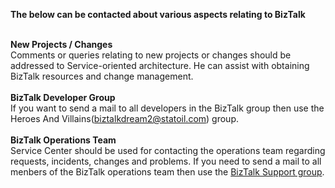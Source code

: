 **The below can be contacted about various aspects relating to BizTalk**
<BR>
<BR>

**New Projects / Changes**<BR>
Comments or queries relating to new projects or changes should be addressed to Service-oriented architecture. He can assist with obtaining BizTalk resources and change management.
<BR>
<BR>
**BizTalk Developer Group**<BR>
If you want to send a mail to all developers in the BizTalk group then use the Heroes And Villains(biztalkdream2@statoil.com) group.
<BR>
<BR>
**BizTalk Operations Team**<BR>
Service Center should be used for contacting the operations team regarding requests, incidents, changes and problems. If you need to send a mail to all menbers of the BizTalk operations team then use the [BizTalk Support group](fg_BizTalk_Support@equinor.com).

